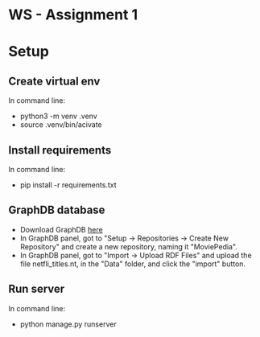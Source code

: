 # WS - Assignment 1

# Setup

## Create virtual env

In command line:

- python3 -m venv .venv
- source .venv/bin/acivate

## Install requirements

In command line:

- pip install -r requirements.txt

## GraphDB database

- Download GraphDB [here](https://www.ontotext.com/products/graphdb/download/)
- In GraphDB panel, got to "Setup -> Repositories -> Create New Repository" and create a new repository, naming it "MoviePedia".
- In GraphDB panel, got to "Import -> Upload RDF Files" and upload the file netfli_titles.nt, in the "Data" folder, and click the "import" button.

## Run server

In command line:

- python manage.py runserver
